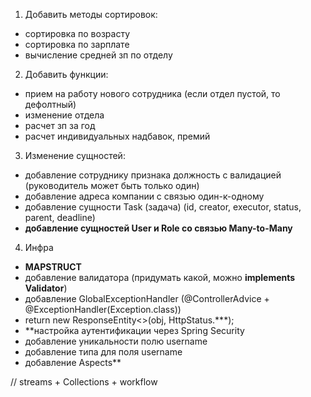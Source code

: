 1. Добавить методы сортировок:
- сортировка по возрасту
- сортировка по зарплате
- вычисление средней зп по отделу 

2. Добавить функции:
- прием на работу нового сотрудника (если отдел пустой, то дефолтный)
- изменение отдела
- расчет зп за год 
- расчет индивидуальных надбавок, премий

3. Изменение сущностей: 
- добавление сотруднику признака должность с валидацией (руководитель может быть только один)
- добавление адреса компании с связью один-к-одному
- добавление сущности Task (задача) 
(id, creator, executor, status, parent, deadline)
- **добавление сущностей User и Role со связью Many-to-Many**

4. Инфра
- **MAPSTRUCT**
- добавление валидатора (придумать какой, можно **implements Validator**)
- добавление GlobalExceptionHandler (@ControllerAdvice + @ExceptionHandler(Exception.class))
- return new ResponseEntity<>(obj, HttpStatus.***);
- **настройка аутентификации через Spring Security
- добавление уникальности полю username
- добавление типа для поля username
- добавление Aspects**


// streams + Collections + workflow 